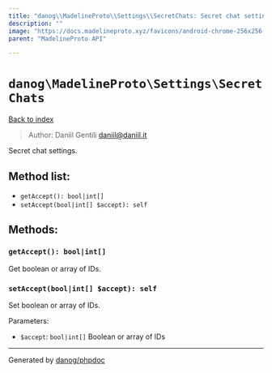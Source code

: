 ```yaml
---
title: "danog\\MadelineProto\\Settings\\SecretChats: Secret chat settings."
description: ""
image: "https://docs.madelineproto.xyz/favicons/android-chrome-256x256.png"
parent: "MadelineProto API"

---
```

# `danog\MadelineProto\Settings\SecretChats`
[Back to index](../../../index.md)

> Author: Daniil Gentili <daniil@daniil.it>  
  

Secret chat settings.  




## Method list:
* `getAccept(): bool|int[]`
* `setAccept(bool|int[] $accept): self`

## Methods:
### `getAccept(): bool|int[]`

Get boolean or array of IDs.



### `setAccept(bool|int[] $accept): self`

Set boolean or array of IDs.


Parameters:

* `$accept`: `bool|int[]` Boolean or array of IDs  



---
Generated by [danog/phpdoc](https://phpdoc.daniil.it)
